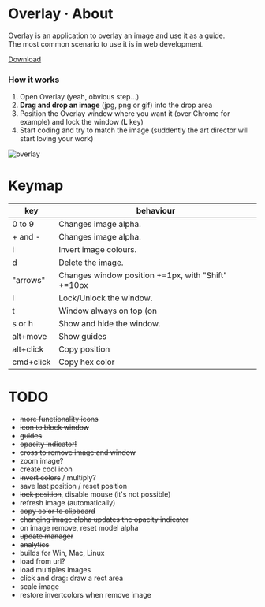 # Overlay · About

Overlay is an application to overlay an image and use it as a guide.<br/>
The most common scenario to use it is in web development.

[Download](https://dl.dropboxusercontent.com/u/311265/overlay/build/latest/Overlay_0.0.2.air)

### How it works ###

1. Open Overlay (yeah, obvious step...)
2. **Drag and drop an image** (jpg, png or gif) into the drop area
3. Position the Overlay window where you want it (over Chrome for example) and lock the window (**L** key)
4. Start coding and try to match the image (suddently the art director will start loving your work)

![overlay](https://dl.dropboxusercontent.com/u/311265/overlay/overlay_animated.gif)


# Keymap

|key|behaviour|
|---|---------|
|0 to 9|Changes image alpha.|
|+ and -|Changes image alpha.|
|i|Invert image colours.|
|d|Delete the image.|
|"arrows"|Changes window position +=1px, with "Shift" +=10px|
|l|Lock/Unlock the window.|
|t|Window always on top (on|off).|
|s or h|Show and hide the window.|
|alt+move|Show guides|
|alt+click|Copy position|
|cmd+click|Copy hex color|

# TODO

- <del>more functionality icons</del>
- <del>icon to block window</del>
- <del>guides</del>
- <del>opacity indicator!</del>
- <del>cross to remove image and window</del>
- zoom image?
- create cool icon
- <del>invert colors</del> / multiply?
- save last position / reset position
- <del>lock position</del>, disable mouse (it's not possible)
- refresh image (automatically)
- <del>copy color to clipboard</del>
- <del>changing image alpha updates the opacity indicator</del>
- on image remove, reset model alpha
- <del>update manager</del>
- <del>analytics</del>
- builds for Win, Mac, Linux
- load from url?
- load multiples images
- click and drag: draw a rect area
- scale image
- restore invertcolors when remove image

